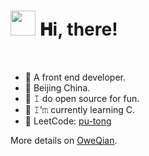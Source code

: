 <h1 align="left">
  <img src="GIF/Hi.gif" width="40px" />
  𝐇i, there!
</h1>

<br/>

- 🍒 A front end developer.
- 📍 Beijing China.
- 🌱 𝙸 do open source for fun.
- 👯 𝙸’𝚖 currently learning C.
- 🍑 LeetCode: [pu-tong](https://leetcode.cn/u/pu-tong/)

More details on [OweQian](http://oweqian.xyz).
